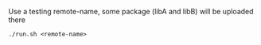 
Use a testing remote-name, some package (libA and libB) will be uploaded there

```
./run.sh <remote-name>
```

